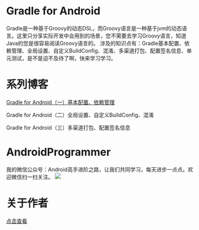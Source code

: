 # Gradle for Android
Gradle是一种基于Groovy的动态DSL，而Groovy语言是一种基于jvm的动态语言。这里只分享实际开发中会用到的场景，您不需要去学习Groovy语言，知道Java的您是很容易阅读Groovy语言的。
涉及的知识点有：Gradle基本配置、依赖管理、全局设置、自定义BuildConfig、混淆、多渠道打包、配置签名信息、单元测试，是不是迫不及待了啊，快来学习学习。

# 系列博客
[Gradle for Android（一）基本配置、依赖管理](http://wuxiaolong.me/2016/03/30/gradle4android1/)

Gradle for Android（二）全局设置、自定义BuildConfig、混淆

Gradle for Android（三）多渠道打包、配置签名信息

# AndroidProgrammer
我的微信公众号：Android高手进阶之路，让我们共同学习，每天进步一点点。欢迎微信扫一扫关注。
![](http://7q5c2h.com1.z0.glb.clouddn.com/qrcode_AndroidProgrammer.jpg)

# 关于作者
[点击查看](http://wuxiaolong.me/about/)


